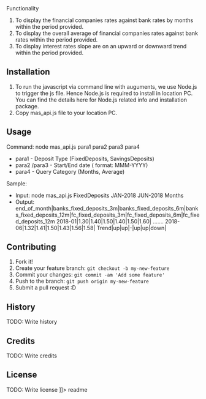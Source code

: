 <snippet>
  <content><![CDATA[
# ${1:mas_api.js}
This is a client javascript program to consume the rate info from one MAS API. It allows user to get the fixed deposit/saving deposit rate info of Banks and Financial Companies from MAS API and do comparation and the up/down trend within the specific period.

## Functionality

1. To display the financial companies rates against bank rates by months within the period provided.
2. To display the overall average of financial companies rates against bank rates within the period provided.
3. To display interest rates slope are on an upward or downward trend within the period provided.

## Installation

1. To run the javascript via command line with auguments, we use Node.js to trigger the js file. Hence Node.js is required to install in location PC. You can find the details <a REF='https://nodejs.org/en/'>here</a> for Node.js related info and installation package.
2. Copy mas_api.js file to your location PC.

## Usage

Command:  node mas_api.js para1 para2 para3 para4

- para1 - Deposit Type (FixedDeposits, SavingsDeposits)
- para2 /para3  - Start/End date ( format: MMM-YYYY) 
- para4 -  Query Category (Months, Average)

Sample:

- Input: node mas_api.js FixedDeposits JAN-2018 JUN-2018 Months
- Output:    end_of_month|banks_fixed_deposits_3m|banks_fixed_deposits_6m|banks_fixed_deposits_12m|fc_fixed_deposits_3m|fc_fixed_deposits_6m|fc_fixed_deposits_12m
		2018-01|1.30|1.40|1.50|1.40|1.50|1.60|
		.......
		2018-06|1.32|1.41|1.50|1.43|1.56|1.58|
		Trend|up|up|-|up|up|down|

## Contributing

1. Fork it!
2. Create your feature branch: `git checkout -b my-new-feature`
3. Commit your changes: `git commit -am 'Add some feature'`
4. Push to the branch: `git push origin my-new-feature`
5. Submit a pull request :D

## History

TODO: Write history

## Credits

TODO: Write credits

## License

TODO: Write license
]]></content>
  <tabTrigger>readme</tabTrigger>
</snippet>
